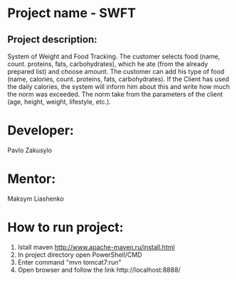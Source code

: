 # Project name - SWFT
## Project description:
System of Weight and Food Tracking. The customer selects food (name, count. proteins, fats, carbohydrates), 
which he ate (from the already prepared list) and choose amount. The customer can add his type of 
food (name, calories, count. proteins, fats, carbohydrates). If the Client has used the daily calories, 
the system will inform him about this and write how much the norm was exceeded. The norm take from the 
parameters of the client (age, height, weight, lifestyle, etc.).
# Developer:
Pavlo Zakusylo
# Mentor:
Maksym Liashenko

# How to run project:
1. Istall maven http://www.apache-maven.ru/install.html
2. In project directory open PowerShell/CMD
3. Enter command "mvn tomcat7:run"
4. Open browser and follow the link http://localhost:8888/

